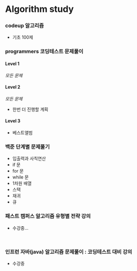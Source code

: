# Algorithm study

### codeup 알고리즘
  - 기초 100제

### programmers 코딩테스트 문제풀이

   #### Level 1
   *모든 문제*


  #### Level 2
   *모든 문제*
   - 한번 더 진행할 계획
   
  #### Level 3
   - 베스트앨범
  

### 백준 단계별 문제풀기
  - 입출력과 사칙연산
  - if 문
  - for 문
  - while 문
  - 1차원 배열
  - 스택
  - 재귀
  - 큐 


### 패스트 캠퍼스 알고리즘 유형별 전략 강의
  - 수강중...

<br>

### 인프런 자바(java) 알고리즘 문제풀이 : 코딩테스트 대비 강의
- 수강중 
